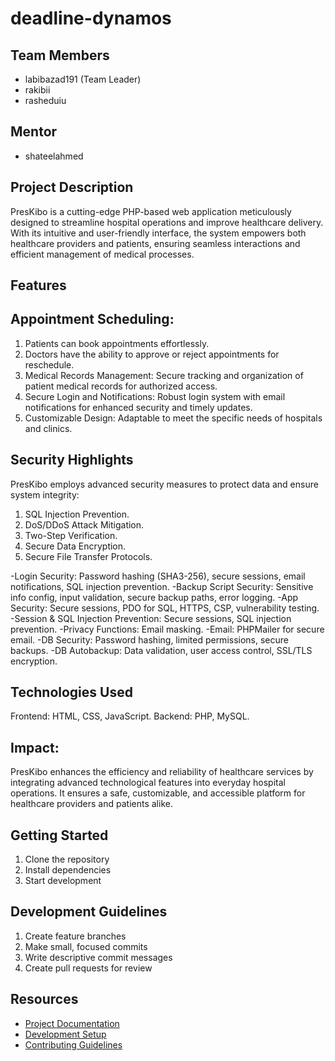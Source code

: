 # deadline-dynamos

## Team Members
- labibazad191 (Team Leader)
- rakibii
- rasheduiu

## Mentor
- shateelahmed

## Project Description

PresKibo is a cutting-edge PHP-based web application meticulously designed to streamline hospital operations and improve healthcare delivery. With its intuitive and user-friendly interface, the system empowers both healthcare providers and patients, ensuring seamless interactions and efficient management of medical processes.

## Features

## Appointment Scheduling:
1. Patients can book appointments effortlessly.
2. Doctors have the ability to approve or reject appointments for reschedule.
3. Medical Records Management: Secure tracking and organization of patient medical records for authorized access.
4. Secure Login and Notifications: Robust login system with email notifications for enhanced security and timely updates.
5. Customizable Design: Adaptable to meet the specific needs of hospitals and clinics.

## Security Highlights
PresKibo employs advanced security measures to protect data and ensure system integrity:

1. SQL Injection Prevention.
2. DoS/DDoS Attack Mitigation.
3. Two-Step Verification.
4. Secure Data Encryption.
5. Secure File Transfer Protocols.

-Login Security: Password hashing (SHA3-256), secure sessions, email notifications, SQL injection prevention.
-Backup Script Security: Sensitive info config, input validation, secure backup paths, error logging.
-App Security: Secure sessions, PDO for SQL, HTTPS, CSP, vulnerability testing.
-Session & SQL Injection Prevention: Secure sessions, SQL injection prevention.
-Privacy Functions: Email masking.
-Email: PHPMailer for secure email.
-DB Security: Password hashing, limited permissions, secure backups.
-DB Autobackup: Data validation, user access control, SSL/TLS encryption.


## Technologies Used
Frontend: HTML, CSS, JavaScript.
Backend: PHP, MySQL.

## Impact:
PresKibo enhances the efficiency and reliability of healthcare services by integrating advanced technological features into everyday hospital operations. It ensures a safe, customizable, and accessible platform for healthcare providers and patients alike.

## Getting Started
1. Clone the repository
2. Install dependencies
3. Start development

## Development Guidelines
1. Create feature branches
2. Make small, focused commits
3. Write descriptive commit messages
4. Create pull requests for review

## Resources
- [Project Documentation](docs/)
- [Development Setup](docs/setup.md)
- [Contributing Guidelines](CONTRIBUTING.md)
